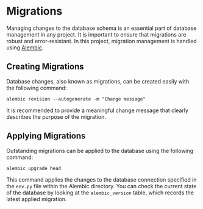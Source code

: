 # Migrations

Managing changes to the database schema is an essential part of database management in any project. It is important to ensure that migrations are robust and error-resistant. In this project, migration management is handled using [Alembic](https://alembic.sqlalchemy.org/en/latest/).

## Creating Migrations

Database changes, also known as migrations, can be created easily with the following command:

```
alembic revision --autogenerate -m "Change message"
```

It is recommended to provide a meaningful change message that clearly describes the purpose of the migration.

## Applying Migrations

Outstanding migrations can be applied to the database using the following command:

```
alembic upgrade head
```

This command applies the changes to the database connection specified in the `env.py` file within the Alembic directory. You can check the current state of the database by looking at the `alembic_version` table, which records the latest applied migration.